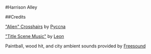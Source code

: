 #Harrison Alley


##Credits

["Alien" Crosshairs](http://opengameart.org/content/%E2%80%9Calien%E2%80%9D-crosshairs) by [Pyccna](http://quadropolis.us/node/4158)


["Title Scene Music"](https://soundcloud.com/leyawn/honey-milk-island) by [Leon](https://soundcloud.com/leyawn)

Paintball, wood hit, and city ambient sounds provided by [Freesound](https://www.freesound.org/)
